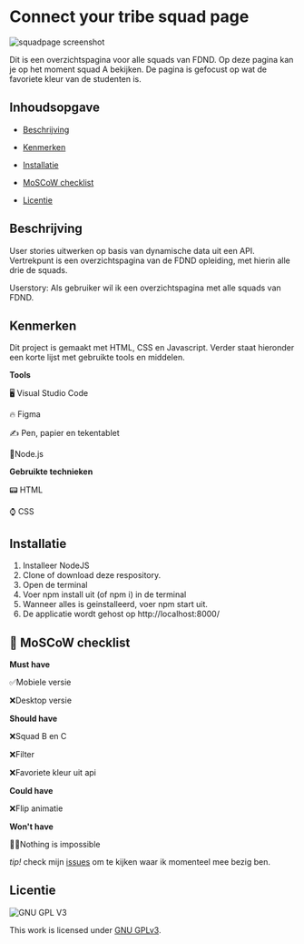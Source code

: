 # Connect your tribe squad page

![squadpage screenshot](https://user-images.githubusercontent.com/112861166/229462069-3d81f042-1ed1-41b4-8b0a-037f6b9eef52.png)

Dit is een overzichtspagina voor alle squads van FDND. Op deze pagina kan je op het moment squad A bekijken. De pagina is gefocust op wat de favoriete kleur van de studenten is.

## Inhoudsopgave


* [Beschrijving](https://github.com/Demivdm/connect-your-tribe-squad-page/blob/main/README.md#beschrijving) 

* [Kenmerken](https://github.com/Demivdm/connect-your-tribe-squad-page/blob/main/README.md#kenmerken) 

* [Installatie](https://github.com/Demivdm/connect-your-tribe-squad-page/blob/main/README.md#installatie)

* [MoSCoW checklist](https://github.com/Demivdm/connect-your-tribe-squad-page/blob/main/README.md#-moscow-checklist)

* [Licentie](https://github.com/Demivdm/connect-your-tribe-squad-page/blob/main/README.md#licentie)



## Beschrijving

User stories uitwerken op basis van dynamische data uit een API. Vertrekpunt is een overzichtspagina van de FDND opleiding, met hierin alle drie de squads.

Userstory: Als gebruiker wil ik een overzichtspagina met alle squads van FDND.

## Kenmerken

Dit project is gemaakt met HTML, CSS en Javascript. Verder staat hieronder een korte lijst met gebruikte tools en middelen.

**Tools**

🖥️ Visual Studio Code

🔥 Figma

✍ Pen, papier en tekentablet

📒Node.js

**Gebruikte technieken**

📟 HTML

⌚ CSS

## Installatie

1. Installeer NodeJS
2. Clone of download deze respository.
3. Open de terminal
4. Voer npm install uit (of npm i) in de terminal
5. Wanneer alles is geinstalleerd, voer npm start uit.
6. De applicatie wordt gehost op http://localhost:8000/


## 🎩 MoSCoW checklist

**Must have**
  
  ✅Mobiele versie
  
  ❌Desktop versie
 

**Should have**

  ❌Squad B en C
    
  ❌Filter
  
  ❌Favoriete kleur uit api

**Could have**

  ❌Flip animatie

**Won't have**

  🦸‍♀️Nothing is impossible

_tip!_ check mijn [issues](https://github.com/Demivdm/connect-your-tribe-squad-page/issues) om te kijken waar ik momenteel mee bezig ben.

## Licentie

![GNU GPL V3](https://www.gnu.org/graphics/gplv3-127x51.png)

This work is licensed under [GNU GPLv3](./LICENSE).
